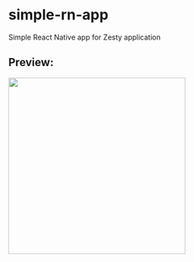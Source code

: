 # simple-rn-app

Simple React Native app for Zesty application

## Preview:
<img src="https://imgur.com/gallery/r6cbEgU" width="350px"/>

